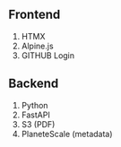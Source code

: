 ## Frontend
1. HTMX
2. Alpine.js
3. GITHUB Login

## Backend
1. Python
2. FastAPI
3. S3 (PDF)
4. PlaneteScale (metadata)
